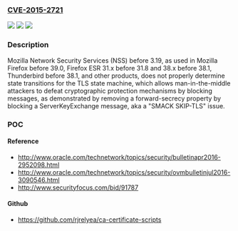 ### [CVE-2015-2721](https://cve.mitre.org/cgi-bin/cvename.cgi?name=CVE-2015-2721)
![](https://img.shields.io/static/v1?label=Product&message=n%2Fa&color=blue)
![](https://img.shields.io/static/v1?label=Version&message=n%2Fa&color=blue)
![](https://img.shields.io/static/v1?label=Vulnerability&message=n%2Fa&color=brighgreen)

### Description

Mozilla Network Security Services (NSS) before 3.19, as used in Mozilla Firefox before 39.0, Firefox ESR 31.x before 31.8 and 38.x before 38.1, Thunderbird before 38.1, and other products, does not properly determine state transitions for the TLS state machine, which allows man-in-the-middle attackers to defeat cryptographic protection mechanisms by blocking messages, as demonstrated by removing a forward-secrecy property by blocking a ServerKeyExchange message, aka a "SMACK SKIP-TLS" issue.

### POC

#### Reference
- http://www.oracle.com/technetwork/topics/security/bulletinapr2016-2952098.html
- http://www.oracle.com/technetwork/topics/security/ovmbulletinjul2016-3090546.html
- http://www.securityfocus.com/bid/91787

#### Github
- https://github.com/rjrelyea/ca-certificate-scripts

